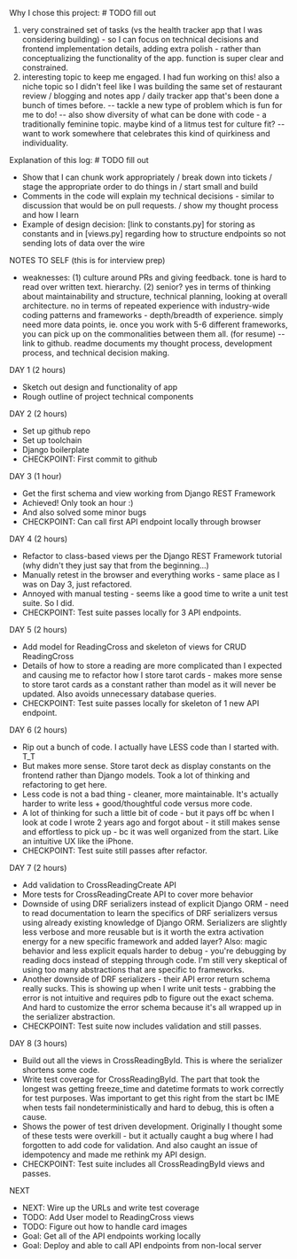 Why I chose this project: # TODO fill out

1) very constrained set of tasks (vs the health tracker app that I was considering building) - so I can focus on technical decisions and frontend implementation details, adding extra polish - rather than conceptualizing the functionality of the app. function is super clear and constrained.
2) interesting topic to keep me engaged. I had fun working on this! also a niche topic so I didn't feel like I was building the same set of restaurant review / blogging and notes app / daily tracker app that's been done a bunch of times before. -- tackle a new type of problem which is fun for me to do! -- also show diversity of what can be done with code - a traditionally feminine topic. maybe kind of a litmus test for culture fit? -- want to work somewhere that celebrates this kind of quirkiness and individuality.

Explanation of this log: # TODO fill out
- Show that I can chunk work appropriately / break down into tickets / stage the appropriate order to do things in / start small and build
- Comments in the code will explain my technical decisions - similar to discussion that would be on pull requests. / show my thought process and how I learn
- Example of design decision: [link to constants.py] for storing as constants and in [views.py] regarding how to structure endpoints so not sending lots of data over the wire

NOTES TO SELF (this is for interview prep)
- weaknesses: (1) culture around PRs and giving feedback. tone is hard to read over written text. hierarchy. (2) senior? yes in terms of thinking about maintainability and structure, technical planning, looking at overall architecture. no in terms of repeated experience with industry-wide coding patterns and frameworks - depth/breadth of experience. simply need more data points, ie. once you work with 5-6 different frameworks, you can pick up on the commonalities between them all.
(for resume) -- link to github. readme documents my thought process, development process, and technical decision making.

DAY 1 (2 hours)

* Sketch out design and functionality of app
* Rough outline of project technical components

DAY 2 (2 hours)

* Set up github repo
* Set up toolchain
* Django boilerplate
* CHECKPOINT: First commit to github

DAY 3 (1 hour)

* Get the first schema and view working from Django REST Framework
* Achieved! Only took an hour :)
* And also solved some minor bugs
* CHECKPOINT: Can call first API endpoint locally through browser

DAY 4 (2 hours)

* Refactor to class-based views per the Django REST Framework tutorial (why didn't they just say that from the beginning...)
* Manually retest in the browser and everything works - same place as I was on Day 3, just refactored.
* Annoyed with manual testing - seems like a good time to write a unit test suite. So I did.
* CHECKPOINT: Test suite passes locally for 3 API endpoints.

DAY 5 (2 hours)

* Add model for ReadingCross and skeleton of views for CRUD ReadingCross
* Details of how to store a reading are more complicated than I expected and causing me to refactor how I store tarot cards - makes more sense to store tarot cards as a constant rather than model as it will never be updated. Also avoids unnecessary database queries.
* CHECKPOINT: Test suite passes locally for skeleton of 1 new API endpoint.

DAY 6 (2 hours)

* Rip out a bunch of code. I actually have LESS code than I started with. T_T
* But makes more sense. Store tarot deck as display constants on the frontend rather than Django models. Took a lot of thinking and refactoring to get here.
* Less code is not a bad thing - cleaner, more maintainable. It's actually harder to write less + good/thoughtful code versus more code.
* A lot of thinking for such a little bit of code - but it pays off bc when I look at code I wrote 2 years ago and forgot about - it still makes sense and effortless to pick up - bc it was well organized from the start. Like an intuitive UX like the iPhone.
* CHECKPOINT: Test suite still passes after refactor.

DAY 7 (2 hours)
* Add validation to CrossReadingCreate API
* More tests for CrossReadingCreate API to cover more behavior
* Downside of using DRF serializers instead of explicit Django ORM - need to read documentation to learn the specifics of DRF serializers versus using already existing knowledge of Django ORM. Serializers are slightly less verbose and more reusable but is it worth the extra activation energy for a new specific framework and added layer? Also: magic behavior and less explicit equals harder to debug - you're debugging by reading docs instead of stepping through code. I'm still very skeptical of using too many abstractions that are specific to frameworks.
* Another downside of DRF serializers - their API error return schema really sucks. This is showing up when I write unit tests - grabbing the error is not intuitive and requires pdb to figure out the exact schema. And hard to customize the error schema because it's all wrapped up in the serializer abstraction.
* CHECKPOINT: Test suite now includes validation and still passes.

DAY 8 (3 hours)
* Build out all the views in CrossReadingById. This is where the serializer shortens some code.
* Write test coverage for CrossReadingById. The part that took the longest was getting freeze_time and datetime formats to work correctly for test purposes. Was important to get this right from the start bc IME when tests fail nondeterministically and hard to debug, this is often a cause.
* Shows the power of test driven development. Originally I thought some of these tests were overkill - but it actually caught a bug where I had forgotten to add code for validation. And also caught an issue of idempotency and made me rethink my API design.
* CHECKPOINT: Test suite includes all CrossReadingById views and passes.

NEXT
* NEXT: Wire up the URLs and write test coverage
* TODO: Add User model to ReadingCross views
* TODO: Figure out how to handle card images
* Goal: Get all of the API endpoints working locally
* Goal: Deploy and able to call API endpoints from non-local server

